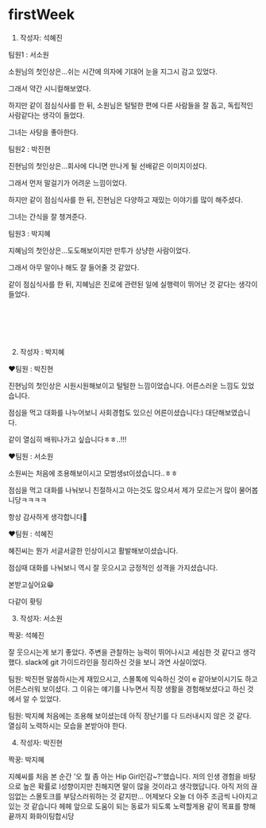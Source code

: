 # firstWeek

1. 작성자: 석혜진

팀원1 : 서소원

소원님의 첫인상은...쉬는 시간에 의자에 기대어 눈을 지그시 감고 있었다.

그래서 약간 시니컬해보였다.

하지만 같이 점심식사를 한 뒤, 소원님은 털털한 편에 다른 사람들을 잘 돕고, 독립적인 사람같다는 생각이 들었다.

그녀는 사탕을 좋아한다.



팀원2 : 박진현

진현님의 첫인상은...회사에 다니면 만나게 될 선배같은 이미지이셨다.

그래서 먼저 말걸기가 어려운 느낌이었다.

하지만 같이 점심식사를 한 뒤, 진현님은 다양하고 재밌는 이야기를 많이 해주셨다.

그녀는 간식을 잘 챙겨준다.

팀원3 : 박지혜

지혜님의 첫인상은...도도해보이지만 만투가 상냥한 사람이었다.

그래서 아무 말이나 해도 잘 들어줄 것 같았다.

같이 점심식사를 한 뒤, 지혜님은 진로에 관련된 일에 실행력이 뛰어난 것 같다는 생각이 들었다.





<br/>
<br/><br/><br/>



2. 작성자 : 박지혜

❤팀원 : 박진현

진현님의 첫인상은 시원시원해보이고 털털한 느낌이었습니다. 어른스러운 느낌도 있었습니다.

점심을 먹고 대화를 나누어보니 사회경험도 있으신 어른이셨습니다:) 대단해보였습니다.

같이 열심히 배워나가고 싶습니다ㅎㅎ..!!!


❤팀원 : 서소원 

소원씨는 처음에 조용해보이시고 모범생st이셨습니다..ㅎㅎ

점심을 먹고 대화를 나눠보니 친절하시고 아는것도 많으셔서 제가 모르는거 많이 물어봅니당ㅋㅋㅋㅋ

항상 감사하게 생각합니다🤣


❤팀원 : 석혜진

혜진씨는 뭔가 서글서글한 인상이시고 활발해보이셨습니다.

점심때 대화를 나눠보니 역시 잘 웃으시고 긍정적인 성격을 가지셨습니다.

본받고싶어요😁


다같이 홧팅
















3. 작성자: 서소원

짝꿍: 석혜진

잘 웃으시는게 보기 좋았다.  주변을 관찰하는 능력이 뛰어나시고 세심한 것 같다고 생각했다.  slack에 git 가이드라인을 정리하신 것을 보니 과연 사실이었다.

팀원: 박진현
말씀하시는게 재밌으시고, 스몰톡에 익숙하신 것이 e 같아보이시기도 하고 어른스러워 보이셨다.
그 이유는 얘기를 나누면서 직장 생활을 경험해보셨다고 하신 것에서 알 수 있었다.

팀원: 박지혜
처음에는 조용해 보이셨는데 아직 장난기를 다 드러내시지 않은 것 같다. 열심히 노력하시는 모습을 본받아야 한다.




4. 작성자: 박진현

짝꿍: 박지혜

지혜씨를 처음 본 순간 '오 뭘 좀 아는 Hip Girl인감~?'했습니다. 
저의 인생 경험을 바탕으로 높은 확률로 I성향이지만 친해지면 말이 많을 것이라고 생각했답니다. 
아직 저의 끊임없는 스몰토크를 부담스러워하는 것 같지만...
어제보다 오늘 더 아주 조금씩 나아지고 있는 것 같습니다 헤헤
앞으로 도움이 되는 동료가 되도록 노력할게용 같이 목표를 향해 끝까지 화화이팅합시당
